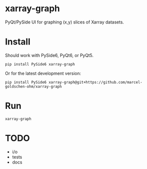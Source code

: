 # xarray-graph
PyQt/PySide UI for graphing (x,y) slices of Xarray datasets.

# Install
Should work with PySide6, PyQt6, or PyQt5.
```shell
pip install PySide6 xarray-graph
```

Or for the latest development version:
```shell
pip install PySide6 xarray-graph@git+https://github.com/marcel-goldschen-ohm/xarray-graph
```

# Run
```shell
xarray-graph
```

# TODO
- i/o
- tests
- docs
